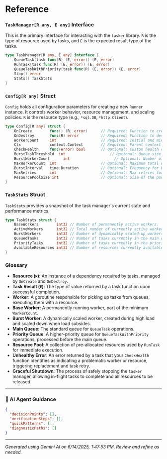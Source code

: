 # Reference

### `TaskManager[R any, E any]` Interface

This is the primary interface for interacting with the `tasker` library. `R` is the type of resource used by tasks, and `E` is the expected result type of the tasks.

```go
type TaskManager[R any, E any] interface {
	QueueTask(task func(R) (E, error)) (E, error)
	RunTask(task func(R) (E, error)) (E, error)
	QueueTaskWithPriority(task func(R) (E, error)) (E, error)
	Stop() error
	Stats() TaskStats
}
```

### `Config[R any]` Struct

`Config` holds all configuration parameters for creating a new `Runner` instance. It controls worker behavior, resource management, and scaling policies. `R` is the resource type (e.g., `*sql.DB`, `*http.Client`).

```go
type Config[R any] struct {
	OnCreate        func() (R, error)      // Required: Function to create a new resource.
	OnDestroy       func(R) error          // Required: Function to destroy/cleanup a resource.
	WorkerCount     int                    // Required: Initial and minimum number of base workers. Must be > 0.
	Ctx             context.Context        // Required: Parent context for the Runner; cancellation initiates graceful shutdown.
	CheckHealth     func(error) bool       // Optional: Custom health check for task errors. Default: always healthy (func(error) bool { return true }).
	BurstTaskThreshold  int                    // Optional: Queue size to trigger bursting. 0 to disable.
	BurstWorkerCount      int                    // Optional: Number of burst workers to add at once. Defaults to 2 if <= 0.
	MaxWorkerCount  int                    // Optional: Maximum total workers allowed. Defaults to WorkerCount + BurstWorkerCount if <= 0.
	BurstInterval   time.Duration          // Optional: Frequency for burst checks. Default: 100ms if <= 0.
	MaxRetries      int                    // Optional: Max retries for unhealthy tasks. Default: 3 if <= 0.
	ResourcePoolSize int                   // Optional: Size of the pool for `RunTask`. Default: `WorkerCount` if <= 0.
}
```

### `TaskStats` Struct

`TaskStats` provides a snapshot of the task manager's current state and performance metrics.

```go
type TaskStats struct {
	BaseWorkers        int32 // Number of permanently active workers.
	ActiveWorkers      int32 // Total number of currently active workers (base + burst).
	BurstWorkers       int32 // Number of dynamically scaled-up workers.
	QueuedTasks        int32 // Number of tasks currently in the main queue.
	PriorityTasks      int32 // Number of tasks currently in the priority queue.
	AvailableResources int32 // Number of resources currently available in the resource pool.
}
```

### Glossary

*   **Resource (`R`)**: An instance of a dependency required by tasks, managed by `OnCreate` and `OnDestroy`.
*   **Task Result (`E`)**: The type of value returned by a task function upon successful completion.
*   **Worker**: A goroutine responsible for picking up tasks from queues, executing them with a resource.
*   **Base Worker**: A permanently running worker, part of the minimum `WorkerCount`.
*   **Burst Worker**: A dynamically scaled worker, created during high load and scaled down when load subsides.
*   **Main Queue**: The standard queue for `QueueTask` operations.
*   **Priority Queue**: A higher-priority queue for `QueueTaskWithPriority` operations, processed before the main queue.
*   **Resource Pool**: A collection of pre-allocated resources used by `RunTask` for immediate execution.
*   **Unhealthy Error**: An error returned by a task that your `CheckHealth` function identifies as indicating a problematic worker or resource, triggering replacement and task retry.
*   **Graceful Shutdown**: The process of safely stopping the `tasker` manager, allowing in-flight tasks to complete and all resources to be released.

---
### 🤖 AI Agent Guidance

```json
{
  "decisionPoints": [],
  "verificationSteps": [],
  "quickPatterns": [],
  "diagnosticPaths": []
}
```

---
*Generated using Gemini AI on 6/14/2025, 1:47:53 PM. Review and refine as needed.*